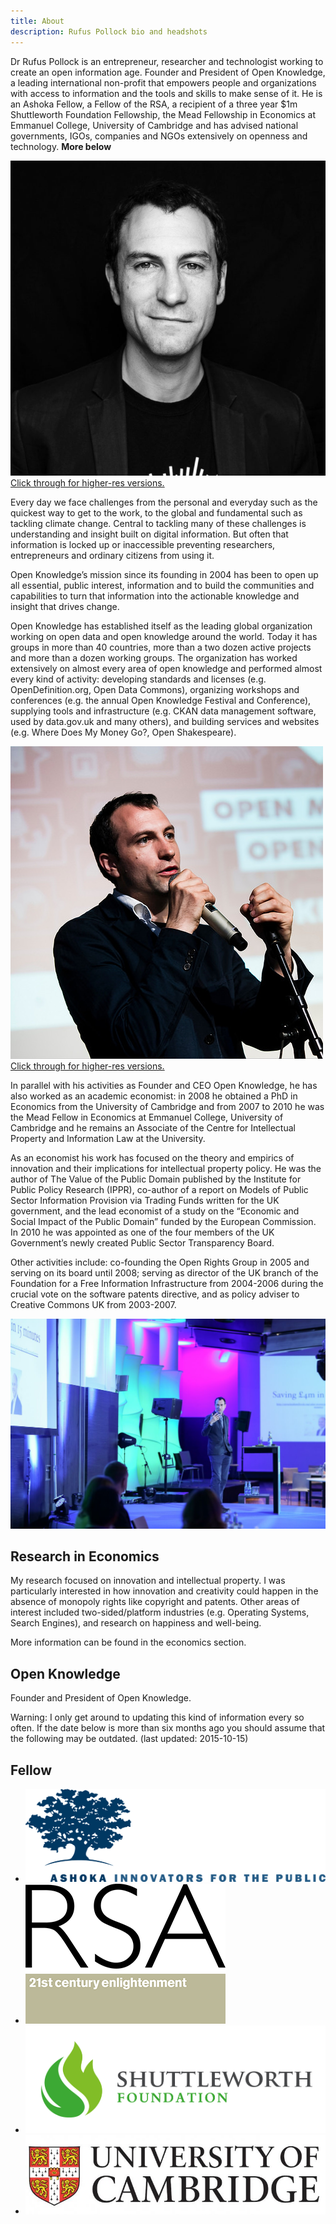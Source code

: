 ```yaml
---
title: About
description: Rufus Pollock bio and headshots
---
```


<article>

  <p>
  Dr Rufus Pollock is an entrepreneur, researcher and technologist working to create an open information age. Founder and President of Open Knowledge, a leading international non-profit that empowers people and organizations with access to information and the tools and skills to make sense of it. He is an Ashoka Fellow, a Fellow of the RSA, a recipient of a three year $1m Shuttleworth Foundation Fellowship, the Mead Fellowship in Economics at Emmanuel College, University of Cambridge and has advised national governments, IGOs, companies and NGOs extensively on openness and technology. <b>More below</b>
  </p>

  <div class="img-holder">
    <img src="/images/Rufus_Pollock_square.jpeg"/>
    <a href="/images/rufuspollock-high-res.jpg" >Click through for higher-res versions.</a>
  </div>

  <p>
  Every day we face challenges from the personal and everyday such as the quickest way to get to the work, to the global and fundamental such as tackling climate change. Central to tackling many of these challenges is understanding and insight built on digital information. But often that information is locked up or inaccessible preventing researchers, entrepreneurs and ordinary citizens from using it.
  </p>

  <p>
  Open Knowledge’s mission since its founding in 2004 has been to open up all essential, public interest, information and to build the communities and capabilities to turn that information into the actionable knowledge and insight that drives change.
  </p>

  <p>
  Open Knowledge has established itself as the leading global organization working on open data and open knowledge around the world. Today it has groups in more than 40 countries, more than a two dozen active projects and more than a dozen working groups. The organization has worked extensively on almost every area of open knowledge and performed almost every kind of activity: developing standards and licenses (e.g. OpenDefinition.org, Open Data Commons), organizing workshops and conferences (e.g. the annual Open Knowledge Festival and Conference), supplying tools and infrastructure (e.g. CKAN data management software, used by data.gov.uk and many others), and building services and websites (e.g. Where Does My Money Go?, Open Shakespeare).
  </p>

  <div class="img-holder">
    <img src="/images/19933597778_bc072d208f.jpg"/><br />
    <a href="/images/rufuspollock-high-res02.jpg" >Click through for higher-res versions.</a>
  </div>

  <p>
  In parallel with his activities as Founder and CEO Open Knowledge, he has also worked as an academic economist: in 2008 he obtained a PhD in Economics from the University of Cambridge and from 2007 to 2010 he was the Mead Fellow in Economics at Emmanuel College, University of Cambridge and he remains an Associate of the Centre for Intellectual Property and Information Law at the University.
  </p>

  <p>
  As an economist his work has focused on the theory and empirics of innovation and their implications for intellectual property policy. He was the author of The Value of the Public Domain published by the Institute for Public Policy Research (IPPR), co-author of a report on Models of Public Sector Information Provision via Trading Funds written for the UK government, and the lead economist of a study on the “Economic and Social Impact of the Public Domain” funded by the European Commission. In 2010 he was appointed as one of the four members of the UK Government’s newly created Public Sector Transparency Board.
  </p>

  <p>
  Other activities include: co-founding the Open Rights Group in 2005 and serving on its board until 2008; serving as director of the UK branch of the Foundation for a Free Information Infrastructure from 2004-2006 during the crucial vote on the software patents directive, and as policy adviser to Creative Commons UK from 2003-2007.
  </p>
  <div class="img-holder">
    <img src="/images/6.jpg"/>
  </div>
  <h2>Research in Economics</h2>

  <p>
  My research focused on innovation and intellectual property. I was particularly interested in how innovation and creativity could happen in the absence of monopoly rights like copyright and patents. Other areas of interest included two-sided/platform industries (e.g. Operating Systems, Search Engines), and research on happiness and well-being.

  More information can be found in the economics section.
  </p>

  <h2>Open Knowledge</h2>

  <p>
  Founder and President of Open Knowledge.

  Warning: I only get around to updating this kind of information every so often. If the date below is more than six months ago you should assume that the following may be outdated. (last updated: 2015-10-15)
  </p>

</article>

<h2>Fellow</h2>
<ul class="logo-section">
  <li><img src="/images/ashoka_image_india.jpg" class="wider-logo"/></li>
  <li><img src="/images/RSA-logo.png" class="square-logo"/></li>
  <li><img src="/images/shuttleworth.jpg" class="wider-logo"/></li>
  <li><img src="/images/cambridge logo.jpg" class="wide-logo"/></li>
</ul>
